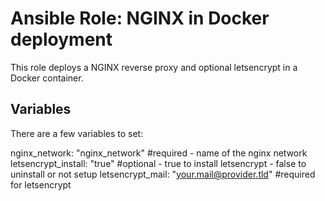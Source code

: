 # Ansible Role: NGINX in Docker deployment
This role deploys a NGINX reverse proxy and optional letsencrypt in a Docker container.

## Variables

There are a few variables to set:

nginx_network: "nginx_network" #required - name of the nginx network
letsencrypt_install: "true" #optional - true to install letsencrypt - false to uninstall or not setup
letsencrypt_mail: "your.mail@provider.tld" #required for letsencrypt